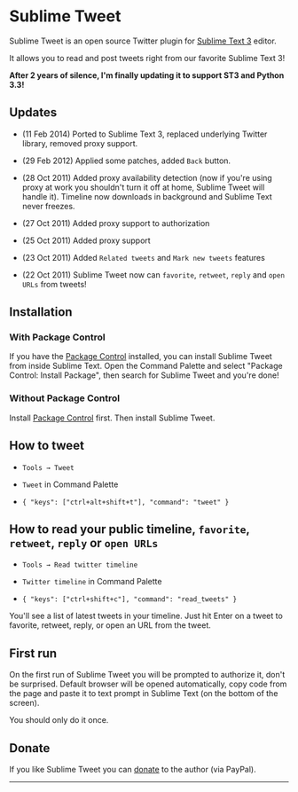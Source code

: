 # Sublime Tweet #

Sublime Tweet is an open source Twitter plugin for [Sublime Text 3][sublime] editor.

It allows you to read and post tweets right from our favorite Sublime Text 3!

**After 2 years of silence, I'm finally updating it to support ST3 and Python 3.3!**

## Updates ##

* (11 Feb 2014) Ported to Sublime Text 3, replaced underlying Twitter library, removed proxy support.

* (29 Feb 2012) Applied some patches, added `Back` button.

* (28 Oct 2011) Added proxy availability detection (now if you're using proxy at work you shouldn't turn it off at home, Sublime Tweet will handle it). Timeline now downloads in background and Sublime Text never freezes.

* (27 Oct 2011) Added proxy support to authorization

* (25 Oct 2011) Added proxy support

* (23 Oct 2011) Added `Related tweets` and `Mark new tweets` features

* (22 Oct 2011) Sublime Tweet now can `favorite`, `retweet`, `reply` and `open URLs` from tweets!

## Installation ##

### With Package Control ###

If you have the [Package Control][package_control] installed, you can install Sublime Tweet from inside Sublime Text. Open the Command Palette and select "Package Control: Install Package", then search for Sublime Tweet and you're done!

### Without Package Control ###

Install [Package Control][package_control] first. Then install Sublime Tweet.

## How to tweet ##

* `Tools → Tweet`

* `Tweet` in Command Palette

* `{ "keys": ["ctrl+alt+shift+t"], "command": "tweet" }`

## How to read your public timeline, `favorite`, `retweet`, `reply` or `open URLs` ##

* `Tools → Read twitter timeline`

* `Twitter timeline` in Command Palette

* `{ "keys": ["ctrl+shift+c"], "command": "read_tweets" }`

You'll see a list of latest tweets in your timeline. Just hit Enter on a tweet to favorite, retweet, reply, or open an URL from the tweet.

## First run ##

On the first run of Sublime Tweet you will be prompted to authorize it, don't be surprised. Default browser will be opened automatically, copy code from the page and paste it to text prompt in Sublime Text (on the bottom of the screen).

You should only do it once.

## Donate ##

If you like Sublime Tweet you can [donate][donate] to the author (via PayPal).

---------

[sublime]: http://www.sublimetext.com/3
[package_control]: https://sublime.wbond.net/installation
[donate]: https://www.paypal.com/cgi-bin/webscr?cmd=_donations&business=TVLQ2XQGFDS6Y&lc=US&item_name=Sublime%20Tweet&item_number=SublimeTweet&currency_code=USD&bn=PP%2dDonationsBF%3abtn_donate_SM%2egif%3aNonHosted